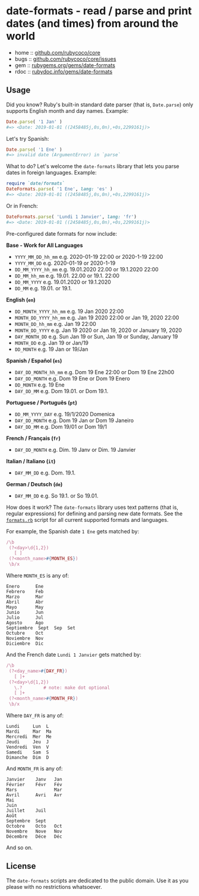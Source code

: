 # date-formats - read / parse and print dates (and times) from around the world


* home  :: [github.com/rubycoco/core](https://github.com/rubycoco/core)
* bugs  :: [github.com/rubycoco/core/issues](https://github.com/rubycoco/core/issues)
* gem   :: [rubygems.org/gems/date-formats](https://rubygems.org/gems/date-formats)
* rdoc  :: [rubydoc.info/gems/date-formats](http://rubydoc.info/gems/date-formats)


## Usage

Did you know?
Ruby's built-in standard date parser (that is, `Date.parse`)
only supports English month and day names.
Example:

```ruby
Date.parse( '1 Jan' )
#=> <Date: 2019-01-01 ((2458485j,0s,0n),+0s,2299161j)>
```

Let's try Spanish:

```ruby
Date.parse( '1 Ene' )
#=> invalid date (ArgumentError) in `parse`
```

What to do? Let's welcome the `date-formats` library
that lets you parse dates in foreign languages.
Example:

```ruby
require `date/formats`
DateFormats.parse( '1 Ene', lang: 'es' )
#=> <Date: 2019-01-01 ((2458485j,0s,0n),+0s,2299161j)>
```

Or in French:

```ruby
DateFormats.parse( 'Lundi 1 Janvier', lang: 'fr')
#=> <Date: 2019-01-01 ((2458485j,0s,0n),+0s,2299161j)>
```

Pre-configured date formats for now include:

**Base - Work for All Languages**

- `YYYY_MM_DD_hh_mm`  e.g. 2020-01-19 22:00  or 2020-1-19 22:00
- `YYYY_MM_DD` e.g. 2020-01-19   or 2020-1-19
- `DD_MM_YYYY_hh_mm` e.g. 19.01.2020 22.00  or 19.1.2020 22:00
- `DD_MM_hh_mm` e.g. 19.01. 22.00  or 19.1. 22:00
- `DD_MM_YYYY` e.g. 19.01.2020  or 19.1.2020
- `DD_MM`  e.g. 19.01.  or 19.1.

**English (`en`)**

- `DD_MONTH_YYYY_hh_mm` e.g. 19 Jan 2020 22:00
- `MONTH_DD_YYYY_hh_mm` e.g. Jan 19 2020 22:00 or Jan 19, 2020 22:00
- `MONTH_DD_hh_mm` e.g. Jan 19 22:00
- `MONTH_DD_YYYY` e.g. Jan 19 2020 or Jan 19, 2020 or January 19, 2020
- `DAY_MONTH_DD` e.g. Sun Jan 19 or Sun, Jan 19 or Sunday, January 19
- `MONTH_DD` e.g. Jan 19 or Jan/19
- `DD_MONTH` e.g. 19 Jan or 19/Jan

**Spanish / Español (`es`)**

- `DAY_DD_MONTH_hh_mm` e.g. Dom 19 Ene 22:00 or Dom 19 Ene 22h00
- `DAY_DD_MONTH` e.g. Dom 19 Ene or Dom 19 Enero
- `DD_MONTH` e.g. 19 Ene
- `DAY_DD_MM` e.g. Dom 19.01. or Dom 19.1.

**Portuguese / Português (`pt`)**

- `DD_MM_YYYY_DAY` e.g.  19/1/2020 Domenica
- `DAY_DD_MONTH` e.g. Dom 19 Jan  or  Dom 19 Janeiro
- `DAY_DD_MM` e.g. Dom 19/01  or Dom 19/1

**French / Français (`fr`)**

- `DAY_DD_MONTH` e.g. Dim. 19 Janv or Dim. 19 Janvier

**Italian / Italiano (`it`)**

- `DAY_MM_DD` e.g. Dom. 19.1.

**German / Deutsch (`de`)**

- `DAY_MM_DD` e.g. So 19.1. or So 19.01.



How does it work?
The  `date-formats` library uses text patterns (that is, regular expressions)
for defining and parsing new date formats.
See the [`formats.rb`](lib/date-formats/formats.rb) script for all
current supported formats and languages.

For example, the Spanish date `1 Ene` gets matched by:

```ruby
/\b
 (?<day>\d{1,2})
   [ ]
 (?<month_name>#{MONTH_ES})
 \b/x
```

Where `MONTH_ES` is any of:

```
Enero      Ene
Febrero    Feb
Marzo      Mar
Abril      Abr
Mayo       May
Junio      Jun
Julio      Jul
Agosto     Ago
Septiembre  Sept  Sep  Set
Octubre    Oct
Noviembre  Nov
Diciembre  Dic
```

And the French date `Lundi 1 Janvier` gets matched by:

```ruby
/\b
 (?<day_name>#{DAY_FR})
   [ ]+
 (?<day>\d{1,2})
   \.?        # note: make dot optional
   [ ]+
 (?<month_name>#{MONTH_FR})
 \b/x
```

Where `DAY_FR` is any of:

```
Lundi     Lun  L
Mardi     Mar  Ma
Mercredi  Mer  Me
Jeudi     Jeu  J
Vendredi  Ven  V
Samedi    Sam  S
Dimanche  Dim  D
```

And `MONTH_FR` is any of:

```
Janvier    Janv   Jan
Février    Févr   Fév
Mars              Mar
Avril      Avri   Avr
Mai
Juin
Juillet    Juil
Août
Septembre  Sept
Octobre    Octo   Oct
Novembre   Nove   Nov
Décembre   Déce   Déc
```

And so on.



## License

The `date-formats` scripts are dedicated to the public domain.
Use it as you please with no restrictions whatsoever.


